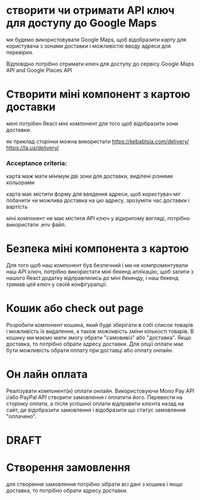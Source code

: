 # створити чи отримати API ключ для доступу до Google Maps
ми будемо використовувати Google Maps, щоб відобразити карту для користувача з зонами доставки і можливістю вводу адреси для перевірки.

Відповідно потрібно отримати ключ для доступу до сервісу Google Maps API and Google Places API

# Створити міні компонент з картою доставки
мені потрібен React міні компонент для того щоб відобразити зони доставки.

як приклад сторінки можна використати https://kebabtsia.com/delivery/
https://la.ua/delivery/

### Acceptance criteria:

карта маж мати мінімум дві зони для доставки, виділені різними кольорами

карта має містити форму для введення адреси, щоб користувач міг побачити чи можлива доставка на цю адресу, зрозуміти час доставки і вартість

міні компонент не має містити API ключ у відкритому вигляді, потрібно використати .env файл.

# Безпека міні компонента з картою
Для того щоб наш компонент був безпечний і ми не компроментували наш API ключ, потрібно використати міні бекенд аплікацію, щоб запити з нашого React додатку відправлялись до міні бекенду, і наш бекенд тримав цей ключ у своїй конфігурапції.


# Кошик або check out page

Розробити компонент кошика, який буде зберігати в собі список товарів і можливість їх видалення, а також можливість зміни кількості товарів.
В кошику ми маємо мати змогу обрати "самовивіз" або "доставка". Якщо доставка, то потрібно обрати адресу доставки.
Для опції оплати має бути можливість обрати оплату при доставці або оплату онлайн.

# Он лайн оплата

Реалізувати компонент(и) оплати онлайн.
Використовуючи Mono Pay API i/або PayPal API створити замовлення і оплатити його.
Перевести на сторінку оплати, а після успішної оплати відправити клієнта назад на сайт, де відобразити замовлення і відобразити що статус замовлення "оплачено".



# DRAFT
# Створення замовлення

для створення замовлення потрібно зібрати всі дані з кошика і якщо доставка, то потрібно обрати адресу доставки.



